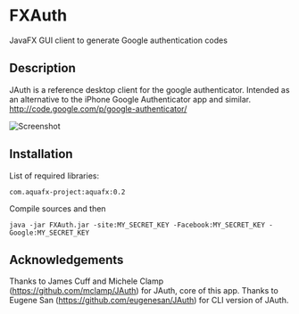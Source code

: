 # FXAuth
JavaFX GUI client to generate Google authentication codes


Description
------------

JAuth is a reference desktop client for the google authenticator. Intended 
as an alternative to the iPhone Google Authenticator app and similar.
http://code.google.com/p/google-authenticator/

![Screenshot](https://dl.dropboxusercontent.com/u/3121397/archive/fxauth.png)

Installation
------------
List of required libraries:

	com.aquafx-project:aquafx:0.2

Compile sources and then

	java -jar FXAuth.jar -site:MY_SECRET_KEY -Facebook:MY_SECRET_KEY -Google:MY_SECRET_KEY


Acknowledgements
----------------

Thanks to James Cuff and Michele Clamp (https://github.com/mclamp/JAuth) for JAuth, core of this app.
Thanks to Eugene San (https://github.com/eugenesan/JAuth) for CLI version of JAuth.
